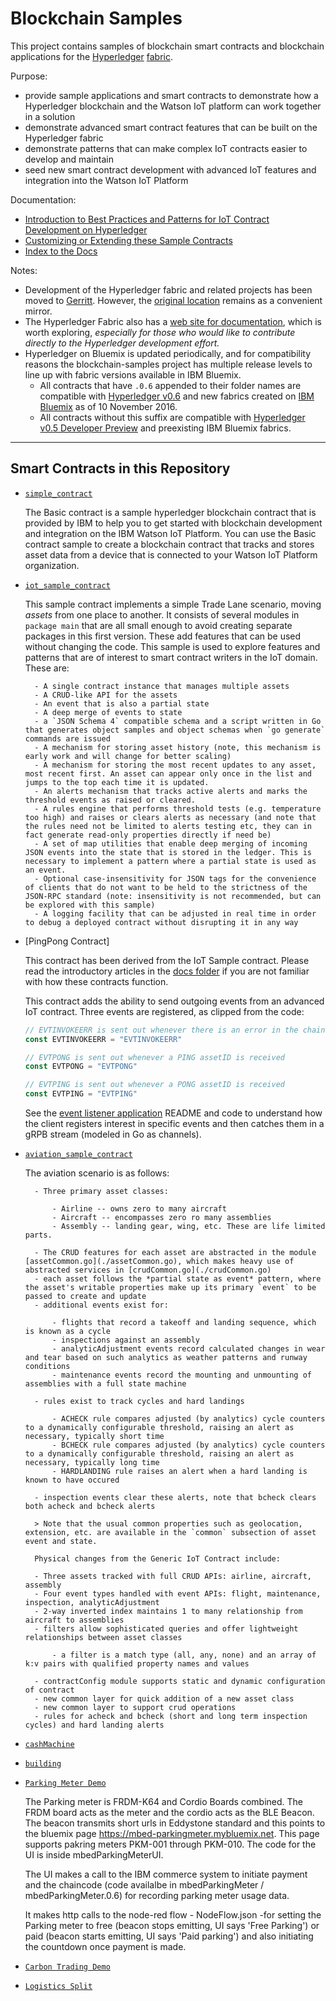 # Blockchain Samples

This project contains samples of blockchain smart contracts and blockchain applications for the [Hyperledger](https://github.com/hyperledger) [fabric](https://github.com/hyperledger/fabric). 

Purpose:

- provide sample applications and smart contracts to demonstrate how a Hyperledger blockchain and the Watson IoT platform can work together in a solution
- demonstrate advanced smart contract features that can be built on the Hyperledger fabric
- demonstrate patterns that can make complex IoT contracts easier to develop and maintain
- seed new smart contract development with advanced IoT features and integration into the Watson IoT Platform
 
Documentation:

- [Introduction to Best Practices and Patterns for IoT Contract Development on Hyperledger](https://github.com/ibm-watson-iot/blockchain-samples/blob/master/docs/HyperledgerContractsIntroBestPracticesPatterns.md)
- [Customizing or Extending these Sample Contracts](https://github.com/ibm-watson-iot/blockchain-samples/blob/master/docs/CustomizingTheSampleContract.md)
- [Index to the Docs](https://github.com/ibm-watson-iot/blockchain-samples/blob/master/docs/README.md)

Notes:

- Development of the Hyperledger fabric and related projects has been moved to [Gerritt](https://gerrit.hyperledger.org/r/#/admin/projects/). However, the [original location](https://github.com/hyperledger/fabric/) remains as a convenient mirror. 
- The Hyperledger Fabric also has a [web site for documentation](http://hyperledger-fabric.readthedocs.io/en/latest/), which is worth exploring, *especially for those who would like to contribute directly to the Hyperledger development effort.*
- Hyperledger on Bluemix is updated periodically, and for compatibility reasons the blockchain-samples project has multiple release levels to line up with fabric versions available in IBM Bluemix. 
  - All contracts that have `.0.6` appended to their folder names are compatible with [Hyperledger v0.6](https://github.com/hyperledger/fabric/tree/v0.6) and new fabrics created on [IBM Bluemix](https://console.ng.bluemix.net/) as of 10 November 2016.
  - All contracts without this suffix are compatible with [Hyperledger v0.5 Developer Preview](https://github.com/hyperledger-archives/fabric/tree/v0.5-developer-preview) and preexisting IBM Bluemix fabrics.

---

## Smart Contracts in this Repository

- [`simple_contract`](https://github.com/ibm-watson-iot/blockchain-samples/tree/master/contracts/basic/simple_contract)

    The Basic contract is a sample hyperledger blockchain contract that is provided by IBM to help you to get started with blockchain development and integration on the IBM Watson IoT Platform. You can use the Basic contract sample to create a blockchain contract that tracks and stores asset data from a device that is connected to your Watson IoT Platform organization.

- [`iot_sample_contract`](https://github.com/ibm-watson-iot/blockchain-samples/tree/master/contracts/advanced/iot_sample_contract)
    
    This sample contract implements a simple Trade Lane scenario, moving *assets* from one place to another. It consists of several modules in `package main` that are all small enough to avoid creating separate packages in this first version. These add features that can be used without changing the code. This sample is used to explore features and patterns that are of interest to smart contract writers in the IoT domain. These are:

        - A single contract instance that manages multiple assets
        - A CRUD-like API for the assets
        - An event that is also a partial state
        - A deep merge of events to state
        - a `JSON Schema 4` compatible schema and a script written in Go that generates object samples and object schemas when `go generate` commands are issued
        - A mechanism for storing asset history (note, this mechanism is early work and will change for better scaling)
        - A mechanism for storing the most recent updates to any asset, most recent first. An asset can appear only once in the list and jumps to the top each time it is updated.
        - An alerts mechanism that tracks active alerts and marks the threshold events as raised or cleared.
        - A rules engine that performs threshold tests (e.g. temperature too high) and raises or clears alerts as necessary (and note that the rules need not be limited to alerts testing etc, they can in fact generate read-only properties directly if need be)
        - A set of map utilities that enable deep merging of incoming JSON events into the state that is stored in the ledger. This is necessary to implement a pattern where a partial state is used as an event.
        - Optional case-insensitivity for JSON tags for the convenience of clients that do not want to be held to the strictness of the JSON-RPC standard (note: insensitivity is not recommended, but can be explored with this sample)
        - A logging facility that can be adjusted in real time in order to debug a deployed contract without disrupting it in any way    

- [PingPong Contract]

    This contract has been derived from the IoT Sample contract. Please read the introductory articles in the [docs folder](https://github.com/ibm-watson-iot/blockchain-samples/docs) if you are not familiar with how these contracts function.

    This contract adds the ability to send outgoing events from an advanced IoT contract. Three events are registered, as clipped from the code:

    ``` go
    // EVTINVOKEERR is sent out whenever there is an error in the chaincode
    const EVTINVOKEERR = "EVTINVOKEERR"

    // EVTPONG is sent out whenever a PING assetID is received
    const EVTPONG = "EVTPONG"

    // EVTPING is sent out whenever a PONG assetID is received
    const EVTPING = "EVTPING"
    ```

    See the [event listener application](https://github.com/ibm-watson-iot/blockchain-samples/tree/master/applications/event_listener) README and code to understand how the client registers interest in specific events and then catches them in a gRPB stream (modeled in Go as channels).

- [`aviation_sample_contract`](https://github.com/ibm-watson-iot/blockchain-samples/tree/master/contracts/industry/aviation_sample_contract)

    The aviation scenario is as follows:

        - Three primary asset classes:

            - Airline -- owns zero to many aircraft
            - Aircraft -- encompasses zero ro many assemblies
            - Assembly -- landing gear, wing, etc. These are life limited parts.

        - The CRUD features for each asset are abstracted in the module [assetCommon.go](./assetCommon.go), which makes heavy use of abstracted services in [crudCommon.go](./crudCommon.go)  
        - each asset follows the *partial state as event* pattern, where the asset's writable properties make up its primary `event` to be passed to create and update
        - additional events exist for:

            - flights that record a takeoff and landing sequence, which is known as a cycle
            - inspections against an assembly
            - analyticAdjustment events record calculated changes in wear and tear based on such analytics as weather patterns and runway conditions
            - maintenance events record the mounting and unmounting of assemblies with a full state machine

        - rules exist to track cycles and hard landings

            - ACHECK rule compares adjusted (by analytics) cycle counters to a dynamically configurable threshold, raising an alert as necessary, typically short time
            - BCHECK rule compares adjusted (by analytics) cycle counters to a dynamically configurable threshold, raising an alert as necessary, typically long time
            - HARDLANDING rule raises an alert when a hard landing is known to have occured
            
        - inspection events clear these alerts, note that bcheck clears both acheck and bcheck alerts

        > Note that the usual common properties such as geolocation, extension, etc. are available in the `common` subsection of asset event and state.

        Physical changes from the Generic IoT Contract include:

        - Three assets tracked with full CRUD APIs: airline, aircraft, assembly
        - Four event types handled with event APIs: flight, maintenance, inspection, analyticAdjustment
        - 2-way inverted index maintains 1 to many relationship from aircraft to assemblies
        - filters allow sophisticated queries and offer lightweight relationships between asset classes

            - a filter is a match type (all, any, none) and an array of k:v pairs with qualified property names and values

        - contractConfig module supports static and dynamic configuration of contract
        - new common layer for quick addition of a new asset class
        - new common layer to support crud operations
        - rules for acheck and bcheck (short and long term inspection cycles) and hard landing alerts 

- [`cashMachine`](https://github.com/ibm-watson-iot/blockchain-samples/tree/master/contracts/industry/cashMachine)

- [`building`](https://github.com/ibm-watson-iot/blockchain-samples/tree/master/contracts/industry/building)

- [`Parking Meter Demo`](https://github.com/ibm-watson-iot/blockchain-samples/tree/master/contracts/industry/parkingmeter)

    The Parking meter is FRDM-K64 and Cordio Boards combined. The FRDM board acts as the meter and the cordio acts as the BLE Beacon. The beacon transmits short urls in Eddystone standard and this points to the bluemix page https://mbed-parkingmeter.mybluemix.net. This page supports pakring meters PKM-001 through PKM-010. The code for the UI is inside mbedParkingMeterUI.

    The UI makes a call to the IBM commerce system to initiate payment and the chaincode (code availalbe in mbedParkingMeter / mbedParkingMeter.0.6) for recording parking meter usage data.

    It makes http calls to the node-red flow - NodeFlow.json -for setting the Parking meter to free (beacon stops emitting, UI says 'Free Parking') or paid (beacon starts emitting, UI says 'Paid parking') and also initiating the countdown once payment is made.

- [`Carbon Trading Demo`](https://github.com/ibm-watson-iot/blockchain-samples/tree/master/contracts/industry/carbon_trading)

- [`Logistics Split`](https://github.com/ibm-watson-iot/blockchain-samples/tree/master/contracts/industry/LogisticsSplit.0.6)
